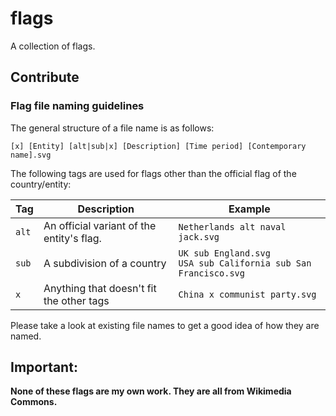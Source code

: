 # flags

A collection of flags.

## Contribute

### Flag file naming guidelines

The general structure of a file name is as follows:

```
[x] [Entity] [alt|sub|x] [Description] [Time period] [Contemporary name].svg
```

The following tags are used for flags other than the official flag of the country/entity:

| Tag | Description | Example |
|-----|-------------|---------|
| `alt` | An official variant of the entity's flag. | `Netherlands alt naval jack.svg` |
| `sub` | A subdivision of a country | `UK sub England.svg`<br>`USA sub California sub San Francisco.svg` |
| `x`   | Anything that doesn't fit the other tags | `China x communist party.svg` |

Please take a look at existing file names to get a good idea of how they are named.

## Important:

**None of these flags are my own work. They are all from Wikimedia Commons.**

